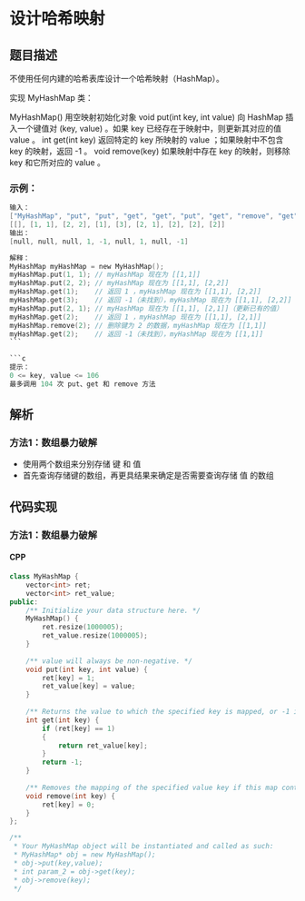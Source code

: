 # 设计哈希映射


## 题目描述
不使用任何内建的哈希表库设计一个哈希映射（HashMap）。

实现 MyHashMap 类：

MyHashMap() 用空映射初始化对象
void put(int key, int value) 向 HashMap 插入一个键值对 (key, value) 。如果 key 已经存在于映射中，则更新其对应的值 value 。
int get(int key) 返回特定的 key 所映射的 value ；如果映射中不包含 key 的映射，返回 -1 。
void remove(key) 如果映射中存在 key 的映射，则移除 key 和它所对应的 value 。
 
### 示例：

```c
输入：
["MyHashMap", "put", "put", "get", "get", "put", "get", "remove", "get"]
[[], [1, 1], [2, 2], [1], [3], [2, 1], [2], [2], [2]]
输出：
[null, null, null, 1, -1, null, 1, null, -1]

解释：
MyHashMap myHashMap = new MyHashMap();
myHashMap.put(1, 1); // myHashMap 现在为 [[1,1]]
myHashMap.put(2, 2); // myHashMap 现在为 [[1,1], [2,2]]
myHashMap.get(1);    // 返回 1 ，myHashMap 现在为 [[1,1], [2,2]]
myHashMap.get(3);    // 返回 -1（未找到），myHashMap 现在为 [[1,1], [2,2]]
myHashMap.put(2, 1); // myHashMap 现在为 [[1,1], [2,1]]（更新已有的值）
myHashMap.get(2);    // 返回 1 ，myHashMap 现在为 [[1,1], [2,1]]
myHashMap.remove(2); // 删除键为 2 的数据，myHashMap 现在为 [[1,1]]
myHashMap.get(2);    // 返回 -1（未找到），myHashMap 现在为 [[1,1]]
``` 

```c
提示：
0 <= key, value <= 106
最多调用 104 次 put、get 和 remove 方法
```

## 解析
### 方法1：数组暴力破解
- 使用两个数组来分别存储 键 和 值
- 首先查询存储键的数组，再更具结果来确定是否需要查询存储 值 的数组

## 代码实现
### 方法1：数组暴力破解
#### CPP
```C++
class MyHashMap {
    vector<int> ret;
    vector<int> ret_value;
public:
    /** Initialize your data structure here. */
    MyHashMap() {
        ret.resize(1000005);
        ret_value.resize(1000005);
    }
    
    /** value will always be non-negative. */
    void put(int key, int value) {
        ret[key] = 1;
        ret_value[key] = value;
    }
    
    /** Returns the value to which the specified key is mapped, or -1 if this map contains no mapping for the key */
    int get(int key) {
        if (ret[key] == 1)
        {
            return ret_value[key];
        }
        return -1;
    }
    
    /** Removes the mapping of the specified value key if this map contains a mapping for the key */
    void remove(int key) {
        ret[key] = 0;
    }
};

/**
 * Your MyHashMap object will be instantiated and called as such:
 * MyHashMap* obj = new MyHashMap();
 * obj->put(key,value);
 * int param_2 = obj->get(key);
 * obj->remove(key);
 */
```